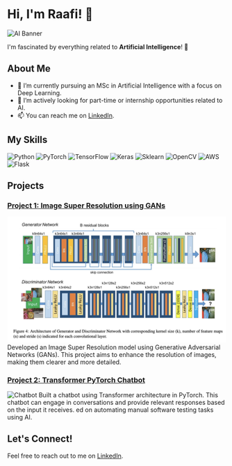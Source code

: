 # Hi, I'm Raafi! 👋

![AI Banner](https://media.giphy.com/media/26ufdipQqU2lhNA4g/giphy.gif)

I'm fascinated by everything related to **Artificial Intelligence**! 🤖

## About Me

- 🌱 I’m currently pursuing an MSc in Artificial Intelligence with a focus on Deep Learning.
- 💞️ I’m actively looking for part-time or internship opportunities related to AI.
- 📫 You can reach me on [LinkedIn](https://www.linkedin.com/in/rafiahmed-patel-bb2954202/).

## My Skills
![Python](https://img.shields.io/badge/Python-3776AB?style=for-the-badge&logo=python&logoColor=white)
![PyTorch](https://img.shields.io/badge/PyTorch-EE4C2C?style=for-the-badge&logo=pytorch&logoColor=white)
![TensorFlow](https://img.shields.io/badge/TensorFlow-FF6F00?style=for-the-badge&logo=tensorflow&logoColor=white)
![Keras](https://img.shields.io/badge/Keras-D00000?style=for-the-badge&logo=keras&logoColor=white)
![Sklearn](https://img.shields.io/badge/Sklearn-F7931E?style=for-the-badge&logo=scikit-learn&logoColor=white)
![OpenCV](https://img.shields.io/badge/OpenCV-5C3EE8?style=for-the-badge&logo=opencv&logoColor=white)
![AWS](https://img.shields.io/badge/AWS-232F3E?style=for-the-badge&logo=amazon-aws&logoColor=white)
![Flask](https://img.shields.io/badge/Flask-000000?style=for-the-badge&logo=flask&logoColor=white)

## Projects

### [Project 1: Image Super Resolution using GANs](https://github.com/rafipatel/Image-Super-Resolution-using-GANs)
![Image Super Resolution](https://github.com/rafipatel/Image-Super-Resolution-using-GANs/raw/main/architecture.jpg)
Developed an Image Super Resolution model using Generative Adversarial Networks (GANs). This project aims to enhance the resolution of images, making them clearer and more detailed.

### [Project 2: Transformer PyTorch Chatbot](https://github.com/rafipatel/transformer-pytorch-chatbot)
![Chatbot](https://miro.medium.com/max/1400/1*BHzGVskWGS_3jEcYYi6miQ.png)
Built a chatbot using Transformer architecture in PyTorch. This chatbot can engage in conversations and provide relevant responses based on the input it receives.
ed on automating manual software testing tasks using AI. 
<!---
rafipatel/rafipatel is a ✨ special ✨ repository because its `README.md` (this file) appears on your GitHub profile.
You can click the Preview link to take a look at your changes.
--->

## Let's Connect!
Feel free to reach out to me on [LinkedIn](https://www.linkedin.com/in/rafiahmed-patel-bb2954202/).

